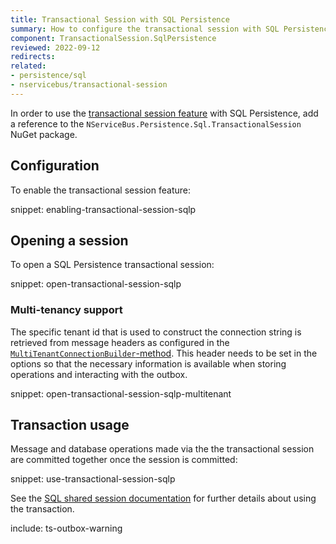 ```yaml
---
title: Transactional Session with SQL Persistence
summary: How to configure the transactional session with SQL Persistence
component: TransactionalSession.SqlPersistence
reviewed: 2022-09-12
redirects:
related:
- persistence/sql
- nservicebus/transactional-session
---
```


In order to use the [transactional session feature](/nservicebus/transactional-session/) with SQL Persistence, add a reference to the `NServiceBus.Persistence.Sql.TransactionalSession` NuGet package.

## Configuration

To enable the transactional session feature:

snippet: enabling-transactional-session-sqlp

## Opening a session

To open a SQL Persistence transactional session:

snippet: open-transactional-session-sqlp

### Multi-tenancy support

The specific tenant id that is used to construct the connection string is retrieved from message headers as configured in the [`MultiTenantConnectionBuilder`-method](/persistence/sql/multi-tenant.md).
This header needs to be set in the options so that the necessary information is available when storing operations and interacting with the outbox.

snippet: open-transactional-session-sqlp-multitenant

## Transaction usage

Message and database operations made via the the transactional session are committed together once the session is committed:

snippet: use-transactional-session-sqlp

See the [SQL shared session documentation](/persistence/sql/accessing-data.md) for further details about using the transaction.

include: ts-outbox-warning

